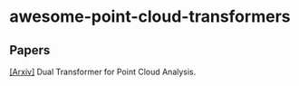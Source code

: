 # awesome-point-cloud-transformers

## Papers

[[Arxiv]](https://arxiv.org/pdf/2104.13044.pdf) Dual Transformer for Point Cloud Analysis.
